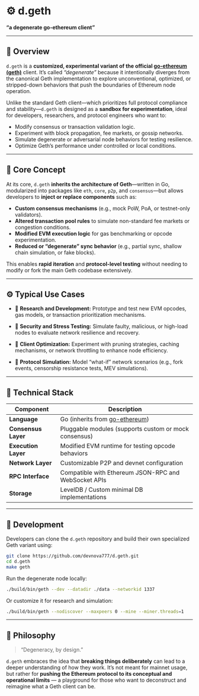 # ⚙️ d.geth

**“a degenerate go-ethereum client”**

---

## 🧩 Overview

`d.geth` is a **customized, experimental variant of the official [go-ethereum (geth)](https://geth.ethereum.org)** client.
It’s called *“degenerate”* because it intentionally diverges from the canonical Geth implementation to explore unconventional, optimized, or stripped-down behaviors that push the boundaries of Ethereum node operation.

Unlike the standard Geth client—which prioritizes full protocol compliance and stability—`d.geth` is designed as a **sandbox for experimentation**, ideal for developers, researchers, and protocol engineers who want to:

* Modify consensus or transaction validation logic.
* Experiment with block propagation, fee markets, or gossip networks.
* Simulate degenerate or adversarial node behaviors for testing resilience.
* Optimize Geth’s performance under controlled or local conditions.

---

## 🧠 Core Concept

At its core, `d.geth` **inherits the architecture of Geth**—written in Go, modularized into packages like `eth`, `core`, `p2p`, and `consensus`—but allows developers to **inject or replace components** such as:

* **Custom consensus mechanisms** (e.g., mock PoW, PoA, or testnet-only validators).
* **Altered transaction pool rules** to simulate non-standard fee markets or congestion conditions.
* **Modified EVM execution logic** for gas benchmarking or opcode experimentation.
* **Reduced or “degenerate” sync behavior** (e.g., partial sync, shallow chain simulation, or fake blocks).

This enables **rapid iteration** and **protocol-level testing** without needing to modify or fork the main Geth codebase extensively.

---

## ⚙️ Typical Use Cases

* 🧪 **Research and Development:**
  Prototype and test new EVM opcodes, gas models, or transaction prioritization mechanisms.

* 🧨 **Security and Stress Testing:**
  Simulate faulty, malicious, or high-load nodes to evaluate network resilience and recovery.

* 🧰 **Client Optimization:**
  Experiment with pruning strategies, caching mechanisms, or network throttling to enhance node efficiency.

* 🧬 **Protocol Simulation:**
  Model “what-if” network scenarios (e.g., fork events, censorship resistance tests, MEV simulations).

---

## 🧱 Technical Stack

| Component           | Description                                                               |
| ------------------- | ------------------------------------------------------------------------- |
| **Language**        | Go (inherits from [go-ethereum](https://github.com/ethereum/go-ethereum)) |
| **Consensus Layer** | Pluggable modules (supports custom or mock consensus)                     |
| **Execution Layer** | Modified EVM runtime for testing opcode behaviors                         |
| **Network Layer**   | Customizable P2P and devnet configuration                                 |
| **RPC Interface**   | Compatible with Ethereum JSON-RPC and WebSocket APIs                      |
| **Storage**         | LevelDB / Custom minimal DB implementations                               |

---

## 🧰 Development

Developers can clone the `d.geth` repository and build their own specialized Geth variant using:

```bash
git clone https://github.com/devnova777/d.geth.git
cd d.geth
make geth
```

Run the degenerate node locally:

```bash
./build/bin/geth --dev --datadir ./data --networkid 1337
```

Or customize it for research and simulation:

```bash
./build/bin/geth --nodiscover --maxpeers 0 --mine --miner.threads=1
```

---

## 🔬 Philosophy

> “Degeneracy, by design.”

`d.geth` embraces the idea that **breaking things deliberately** can lead to a deeper understanding of how they work.
It’s not meant for mainnet usage, but rather for **pushing the Ethereum protocol to its conceptual and operational limits** — a playground for those who want to deconstruct and reimagine what a Geth client can be.

